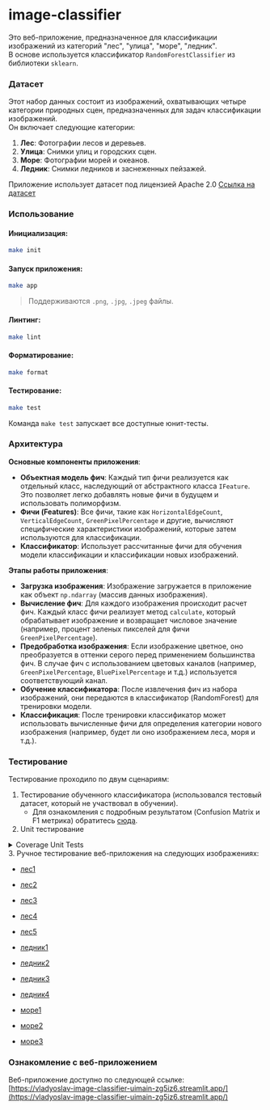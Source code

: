 
# image-classifier
Это веб-приложение, предназначенное для классификации изображений из категорий "лес", "улица", "море", "ледник".  
В основе используется классификатор `RandomForestClassifier` из библиотеки `sklearn`.

### Датасет

Этот набор данных состоит из изображений, охватывающих четыре категории природных сцен, предназначенных для задач классификации изображений.  
Он включает следующие категории:

1. **Лес**: Фотографии лесов и деревьев.
2. **Улица**: Снимки улиц и городских сцен.
3. **Море**: Фотографии морей и океанов.
4. **Ледник**: Снимки ледников и заснеженных пейзажей.

Приложение использует датасет под лицензией Apache 2.0 [Ссылка на датасет](https://www.kaggle.com/datasets/rahmasleam/intel-image-dataset)

### Использование

#### Инициализация:

```bash
make init
```

#### Запуск приложения:

```bash
make app
```

> Поддерживаются `.png`, `.jpg`, `.jpeg` файлы.

#### Линтинг:

```bash
make lint
```

#### Форматирование:

```bash
make format
```

#### Тестирование:

```bash
make test
```

Команда `make test` запускает все доступные юнит-тесты.

### Архитектура

**Основные компоненты приложения**:
   - **Объектная модель фич**: Каждый тип фичи реализуется как отдельный класс, наследующий от абстрактного класса `IFeature`. Это позволяет легко добавлять новые фичи в будущем и использовать полиморфизм.
   - **Фичи (Features)**: Все фичи, такие как `HorizontalEdgeCount`, `VerticalEdgeCount`, `GreenPixelPercentage` и другие, вычисляют специфические характеристики изображений, которые затем используются для классификации.
   - **Классификатор**: Использует рассчитанные фичи для обучения модели классификации и классификации новых изображений.

**Этапы работы приложения**:
   - **Загрузка изображения**: Изображение загружается в приложение как объект `np.ndarray` (массив данных изображения).
   - **Вычисление фич**: Для каждого изображения происходит расчет фич. Каждый класс фичи реализует метод `calculate`, который обрабатывает изображение и возвращает числовое значение (например, процент зеленых пикселей для фичи `GreenPixelPercentage`).
   - **Предобработка изображения**: Если изображение цветное, оно преобразуется в оттенки серого перед применением большинства фич. В случае фич с использованием цветовых каналов (например, `GreenPixelPercentage`, `BluePixelPercentage` и т.д.) используется соответствующий канал.
   - **Обучение классификатора**: После извлечения фич из набора изображений, они передаются в классификатор (RandomForest) для тренировки модели.
   - **Классификация**: После тренировки классификатор может использовать вычисленные фичи для определения категории нового изображения (например, будет ли оно изображением леса, моря и т.д.).

### Тестирование

Тестирование проходило по двум сценариям:

1. Тестирование обученного классификатора (использовался тестовый датасет, который не участвовал в обучении).
    - Для ознакомления с подробным результатом (Confusion Matrix и F1 метрика) обратитесь [сюда](https://github.com/vladyoslav/image-classifier/blob/main/notebooks/classifier.ipynb).
2. Unit тестирование
<details>
  <summary>Coverage Unit Tests</summary>

| Файл                                | Строки | Пропущено | Покрытие (%) |
|-------------------------------------|--------|-----------|--------------|
| `src/__init__.py`                   | 2      | 0         | 100%         |
| `src/classifier/__init__.py`        | 2      | 0         | 100%         |
| `src/classifier/classifier.py`      | 17     | 0         | 100%         |
| `src/features/__init__.py`          | 2      | 0         | 100%         |
| `src/features/features.py`          | 73     | 4         | 95%          |
| `src/utils/__init__.py`             | 2      | 0         | 100%         |
| `src/utils/utils.py`                | 16     | 0         | 100%         |
| **Итого**                           | 114    | 4         | 96%          |

</details>
3. Ручное тестирование веб-приложения на следующих изображениях:

  - [лес1](https://rewildingeurope.com/wp-content/uploads/2021/11/RS1765_SBA_2011-07-30_070027-low-e1646985237178.jpg)
  - [лес2](https://www.massaudubon.org/var/site/storage/images/9/3/6/2/1602639-1-eng-US/2fe6f73efaea-RE_KForesto-3461-1920x1280.jpg)
  - [лес3](https://www.metroparks.net/wp-content/uploads/2017/06/1080p_HBK_autumn-morning_GI.jpg)
  - [лес4](https://www.nationalforests.org/assets/header-images/Siuslaw-NF_Drift-Creek_Sam-Beebe-1200x800-qual30.jpg)
  - [лес5](https://www.charlottenewsvt.org/wp-content/uploads/2018/09/Forest_web.jpg)
  
  - [ледник1](https://nsidc.org/sites/default/files/images/Exploring%20the%20Perito%20Moreno%20Glacier_Bruce%20Raup_2019-12-19-33_6329.jpg)
  - [ледник2](https://cdn.mos.cms.futurecdn.net/6VYFeFUWtYEomkuoZQc4hB.jpg)
  - [ледник3](https://www.gns.cri.nz/assets/Uploads/Heroes/glacier-hero__FillWzEyMDAsNjAwXQ.jpg)
  - [ледник4](https://www.whoi.edu/wp-content/uploads/2022/09/glacier-amy-kukulya.jpg)
  
  - [море1](https://media-cdn.tripadvisor.com/media/photo-s/1a/5c/b9/f3/sea-view-beach-karachi.jpg)
  - [море2](https://wallpapershome.com/images/pages/pic_v/25805.jpg)
  - [море3](https://cdn.pixabay.com/video/2023/07/12/171277-845168284_tiny.jpg)

### Ознакомление с веб-приложением

Веб-приложение доступно по следующей ссылке:  
[https://vladyoslav-image-classifier-uimain-zg5iz6.streamlit.app/](https://vladyoslav-image-classifier-uimain-zg5iz6.streamlit.app/)

